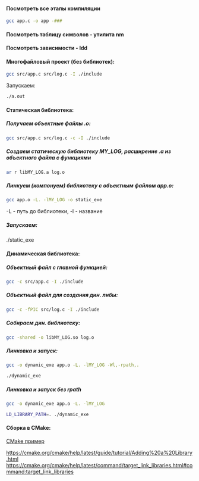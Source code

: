 #### Посмотреть все этапы компиляции
```bash
gcc app.c -o app -###
```
 
#### Посмотреть таблицу символов - утилита nm
#### Посмотреть зависимости - ldd

#### Многофайловый проект (без библиотек):  
```bash
gcc src/app.c src/log.c -I ./include 
```

Запускаем:  
```bash
./a.out   
```

#### Статическая библиотека:   
##### Получаем объектные файлы .o:   
```bash
gcc src/app.c src/log.c -c -I ./include   
```
##### Создаем статическую библиотеку MY_LOG, расширение .a из объектного файла с функциями  
```bash
ar r libMY_LOG.a log.o  
```

##### Линкуем (компонуем) библиотеку с объектным файлом app.o:  
```bash
gcc app.o -L. -lMY_LOG -o static_exe  
```
 -L - путь до библиотеки, -l - название  
  
##### Запускаем:  
./static_exe  
   
#### Динамическая библиотека:  
##### Объектный файл с главной функцией:   
```bash
gcc -c src/app.c -I ./include
```
##### Объектный файл для создания дин. либы:    
```bash
gcc -c -fPIC src/log.c -I ./include
```
##### Собираем дин. библиотеку:  
```bash
gcc -shared -o libMY_LOG.so log.o  
```

##### Линковка и запуск:    
```bash
gcc -o dynamic_exe app.o -L. -lMY_LOG -Wl,-rpath,.  

./dynamic_exe  
```
##### Линковка и запуск без rpath
```bash
gcc -o dynamic_exe app.o -L. -lMY_LOG

LD_LIBRARY_PATH=. ./dynamic_exe
```

#### Сборка в CMake:
[CMake пример](https://github.com/kruffka/C-Programming/blob/master/2024-2025/libraries/CMakeLists.txt)

https://cmake.org/cmake/help/latest/guide/tutorial/Adding%20a%20Library.html           
https://cmake.org/cmake/help/latest/command/target_link_libraries.html#command:target_link_libraries